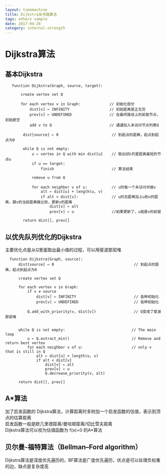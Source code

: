 ```yaml
---
layout: timemachine
title: Dijkstra及寻路算法
tags: others sample
date: 2017-04-26
category: internal-strength
---
```

# Dijkstra算法
## 基本Dijkstra
```pseudocode
   function Dijkstra(Graph, source, target):

       create vertex set Q

       for each vertex v in Graph:             // 初始化部分
           dist[v] ← INFINITY                  // 初始距离是正无穷
           prev[v] ← UNDEFINED                 // 在最终路径上的前驱节点，初始是空
           add v to Q                          // 通通加入未访问节点列表Q

        dist[source] ← 0                        // 到起点的距离，起点到起点为0

        while Q is not empty:
            u ← vertex in Q with min dist[u]    // 取出Q队列里距离最短的节点u
            if u == target:
                finish                          // 算法结束

            remove u from Q

            for each neighbor v of u:           // u的每一个未访问邻居v
                alt ← dist[u] + length(u, v)
                if alt < dist[v]:               // u的总距离加上u到v的距离，跟v的当前距离做比较，更新v的距离
                    dist[v] ← alt
                    prev[v] ← u                 //如果更新了，u就是v的前驱

        return dist[], prev[]
```

## 以优先队列优化的Dijkstra
主要优化点是从Q里面取出最小值的过程，可以用斐波那契堆
``` pseudocode
  function Dijkstra(Graph, source):
      dist[source] ← 0                                    // 到起点的距离，起点到起点为0

      create vertex set Q

      for each vertex v in Graph:           
          if v ≠ source
              dist[v] ← INFINITY                          // 各种初始化
              prev[v] ← UNDEFINED                         // 各种初始化

          Q.add_with_priority(v, dist[v])                 // Q变成了斐波那契堆


      while Q is not empty:                              // The main loop
          u ← Q.extract_min()                            // Remove and return best vertex
          for each neighbor v of u:                      // only v that is still in Q
              alt ← dist[u] + length(u, v)
              if alt < dist[v]
                  dist[v] ← alt
                  prev[v] ← u
                  Q.decrease_priority(v, alt)

      return dist[], prev[]
```


## A*算法
加了启发函数的 Dijkstra算法，计算距离时多附加一个启发函数的估值，表示到顶点的估算距离  
启发函数一般是欧几里德距离/曼哈顿距离/切比雪夫距离  
Dijkstra算法可以视为估值函数为 f(x)=0 的A*算法  

## 贝尔曼-福特算法（Bellman–Ford algorithm）

Dijkstra算法是深度优先遍历的，BF算法是广度优先遍历，优点是可以处理负权重的边，缺点是复杂度高
